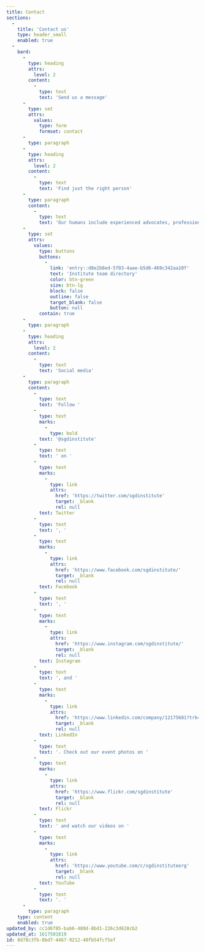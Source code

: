 ```yaml
---
title: Contact
sections:
  -
    title: 'Contact us'
    type: header_small
    enabled: true
  -
    bard:
      -
        type: heading
        attrs:
          level: 2
        content:
          -
            type: text
            text: 'Send us a message'
      -
        type: set
        attrs:
          values:
            type: form
            formset: contact
      -
        type: paragraph
      -
        type: heading
        attrs:
          level: 2
        content:
          -
            type: text
            text: 'Find just the right person'
      -
        type: paragraph
        content:
          -
            type: text
            text: 'Our humans include experienced advocates, professionals, graduate students in the higher education, financial services, marketing/communications, and information technologies fields. '
      -
        type: set
        attrs:
          values:
            type: buttons
            buttons:
              -
                link: 'entry::d8e2b8ed-5f03-4aae-b5d6-469c342aa10f'
                text: 'Institute team directory'
                color: btn-green
                size: btn-lg
                block: false
                outline: false
                target_blank: false
                button: null
            contain: true
      -
        type: paragraph
      -
        type: heading
        attrs:
          level: 2
        content:
          -
            type: text
            text: 'Social media'
      -
        type: paragraph
        content:
          -
            type: text
            text: 'Follow '
          -
            type: text
            marks:
              -
                type: bold
            text: '@sgdinstitute'
          -
            type: text
            text: ' on '
          -
            type: text
            marks:
              -
                type: link
                attrs:
                  href: 'https://twitter.com/sgdinstitute'
                  target: _blank
                  rel: null
            text: Twitter
          -
            type: text
            text: ', '
          -
            type: text
            marks:
              -
                type: link
                attrs:
                  href: 'https://www.facebook.com/sgdinstitute/'
                  target: _blank
                  rel: null
            text: Facebook
          -
            type: text
            text: ', '
          -
            type: text
            marks:
              -
                type: link
                attrs:
                  href: 'https://www.instagram.com/sgdinstitute/'
                  target: _blank
                  rel: null
            text: Instagram
          -
            type: text
            text: ', and '
          -
            type: text
            marks:
              -
                type: link
                attrs:
                  href: 'https://www.linkedin.com/company/12175681?trk=tyah&trkInfo=clickedVertical%3Acompany%2CclickedEntityId%3A12175681%2Cidx%3A2-1-2%2CtarId%3A1472680024853%2Ctas%3AMidwest%20Institute%20for%20Se'
                  target: _blank
                  rel: null
            text: LinkedIn
          -
            type: text
            text: '. Check out our event photos on '
          -
            type: text
            marks:
              -
                type: link
                attrs:
                  href: 'https://www.flickr.com/sgdinstitute'
                  target: _blank
                  rel: null
            text: Flickr
          -
            type: text
            text: ' and watch our videos on '
          -
            type: text
            marks:
              -
                type: link
                attrs:
                  href: 'https://www.youtube.com/c/sgdinstituteorg'
                  target: _blank
                  rel: null
            text: YouTube
          -
            type: text
            text: '. '
      -
        type: paragraph
    type: content
    enabled: true
updated_by: cc1d6f85-bab6-480d-8bd1-226c3d628cb2
updated_at: 1617501819
id: 8d78c3fb-8bd7-4467-9212-40fb54fcf5ef
---
```

